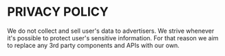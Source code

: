 # PRIVACY POLICY

We do not collect and sell user's data to advertisers.
We strive whenever it's possible to protect user's sensitive information. For that reason we aim to replace any 3rd party components and APIs with our own.

